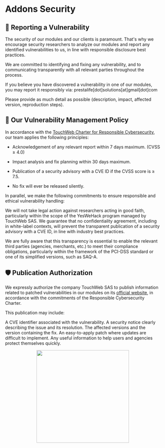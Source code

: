 # Addons Security

## 🚨 Reporting a Vulnerability

The security of our modules and our clients is paramount. That's why we encourage security researchers to analyze our
modules and report any identified vulnerabilities to us, in line with responsible disclosure best practices.

We are committed to identifying and fixing any vulnerability, and to communicating transparently with all relevant
parties throughout the process.

If you believe you have discovered a vulnerability in one of our modules, you may report it responsibly via:
prestalife[dot]solutions[at]gmail[dot]com

Please provide as much detail as possible (description, impact, affected version, reproduction steps).

## 📜 Our Vulnerability Management Policy

In accordance with
the [TouchWeb Charter for Responsible Cybersecurity](https://www.touchweb.fr/cybersecurity-prestashop/responsible-cybersecurity-charter),
our team applies the following principles:

- Acknowledgement of any relevant report within 7 days maximum. (CVSS ≥ 4.0)

- Impact analysis and fix planning within 30 days maximum.

- Publication of a security advisory with a CVE ID if the CVSS score is ≥ 7.5.

- No fix will ever be released silently.

In parallel, we make the following commitments to ensure responsible and ethical vulnerability handling:

We will not take legal action against researchers acting in good faith, particularly within the scope of the YesWeHack
program managed by TouchWeb SAS.
We guarantee that no confidentiality agreement, including in white-label contexts, will prevent the transparent
publication of a security advisory with a CVE ID, in line with industry best practices.

We are fully aware that this transparency is essential to enable the relevant third parties (agencies, merchants, etc.)
to meet their compliance obligations, particularly within the framework of the PCI-DSS standard or one of its simplified
versions, such as SAQ-A.

## 🛡️ Publication Authorization

We expressly authorize the company TouchWeb SAS to publish information related to patched vulnerabilities in our modules
on its [official website](https://www.touchweb.fr/), in accordance with the commitments of the Responsible Cybersecurity
Charter.

This publication may include:

A CVE identifier associated with the vulnerability.
A security notice clearly describing the issue and its resolution.
The affected versions and the version containing the fix.
An easy-to-apply patch where updates are difficult to implement.
Any useful information to help users and agencies protect themselves quickly.

<p style="text-align: center;">
<a href="https://www.touchweb.fr/cybersecurity-prestashop/responsible-cybersecurity-charter">
    <img srcset="/prestashop/images/touchweb.png 2x" class="no-zoom" width="300">
</a>
</p>
